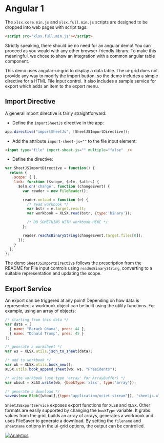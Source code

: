 # Angular 1

The `xlsx.core.min.js` and `xlsx.full.min.js` scripts are designed to be dropped
into web pages with script tags:

```html
<script src="xlsx.full.min.js"></script>
```

Strictly speaking, there should be no need for an angular demo!  You can proceed
as you would with any other browser-friendly library.  To make this meaningful,
we chose to show an integration with a common angular table component.

This demo uses angular-ui-grid to display a data table.  The ui-grid does not
provide any way to modify the import button, so the demo includes a simple
directive for a HTML File Input control.  It also includes a sample service for
export which adds an item to the export menu.

## Import Directive

A general import directive is fairly straightforward:

- Define the `importSheetJs` directive in the app:

```js
app.directive("importSheetJs", [SheetJSImportDirective]);
```

- Add the attribute `import-sheet-js=""` to the file input element:

```html
<input type="file" import-sheet-js="" multiple="false"  />
```

- Define the directive:

```js
var SheetJSImportDirective = function() {
  return {
    scope: { },
    link: function ($scope, $elm, $attrs) {
      $elm.on('change', function (changeEvent) {
        var reader = new FileReader();

        reader.onload = function (e) {
          /* read workbook */
          var bstr = e.target.result;
          var workbook = XLSX.read(bstr, {type:'binary'});

          /* DO SOMETHING WITH workbook HERE */
        };

        reader.readAsBinaryString(changeEvent.target.files[0]);
      });
    }
  };
};
```

The demo `SheetJSImportDirective` follows the prescription from the README for
File input controls using `readAsBinaryString`, converting to a suitable
representation and updating the scope.

## Export Service

An export can be triggered at any point!  Depending on how data is represented,
a workbook object can be built using the utility functions.  For example, using
an array of objects:

```js
/* starting from this data */
var data = [
  { name: "Barack Obama", pres: 44 },
  { name: "Donald Trump", pres: 45 }
];

/* generate a worksheet */
var ws = XLSX.utils.json_to_sheet(data);

/* add to workbook */
var wb = XLSX.utils.book_new();
XLSX.utils.book_append_sheet(wb, ws, "Presidents");

/* write workbook (use type 'array' for ArrayBuffer) */
var wbout = XLSX.write(wb, {bookType:'xlsx', type:'array'});

/* generate a download */
saveAs(new Blob([wbout],{type:"application/octet-stream"}), "sheetjs.xlsx");
```


`SheetJSExportService` exposes export functions for `XLSB` and `XLSX`.  Other
formats are easily supported by changing the `bookType` variable.  It grabs
values from the grid, builds an array of arrays, generates a workbook and uses
FileSaver to generate a download.  By setting the `filename` and `sheetname`
options in the ui-grid options, the output can be controlled.

[![Analytics](https://ga-beacon.appspot.com/UA-36810333-1/SheetJS/js-xlsx?pixel)](https://github.com/SheetJS/js-xlsx)
